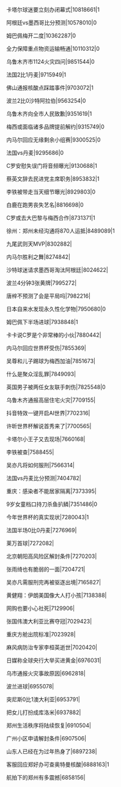 卡塔尔球迷要立刻办闭幕式|10818661|1

阿根廷vs墨西哥比分预测|10578010|0

姆巴佩梅开二度|10362287|0

全力保障重点物资运输畅通|10110312|0

乌鲁木齐市1124火灾四问|9851544|0

法国2比1丹麦|9715949|1

佛山通报核酸点踩踏事件|9703072|1

波兰2比0沙特阿拉伯|9563254|0

乌鲁木齐向全市人民致歉|9351619|1

梅西或面临诸多品牌提前解约|9315749|0

内马尔回应无缘剩余小组赛|9300525|0

法国vs丹麦|9295686|0

C罗安慰失误门将音频曝光|9130688|1

蔡英文辞去民进党主席职务|8953832|1

李铁被带走当天细节曝光|8929803|0

白鹿在跑男丧失艺名|8816698|0

C罗或去大巴黎与梅西合作|8731371|1

徐州：郑州未经沟通将870人运抵|8489089|1

九尾武则天MVP|8302882|

内马尔胜利之舞|8274842|

沙特球迷请求墨西哥淘汰阿根廷|8024622|

波兰4分钟3张黄牌|7995272|

唐梓不预测了会是平局吗|7982216|

日本自来水发现永久性化学物|7950680|0

姆巴佩下半场进球|7938848|1

卡卡说C罗是个非常棒的小伙|7880442|

内马尔回应世界杯受伤|7855369|

吴尊和儿子踢球为梅西加油|7851673|

什么是聚众淫乱罪|7849093|

英国男子被两任女友联手刺伤|7825548|0

乌鲁木齐通报高层住宅火灾|7709155|

抖音特效一键开启AI世界|7702316|

许昕世界杯解说首秀来了|7700565|

卡塔尔小王子又去现场|7660168|

李铁被查|7588455|

吴亦凡将如何服刑|7566314|

法国vs丹麦比分预测|7404782|

重庆：感染者不能居家隔离|7373395|

9岁女童档口持刀杀鱼扒鳞|7351486|0

今年世界杯的真实现状|7280043|1

法国半场0比0丹麦|7276969|

莱万首球|7272082|

北京朝阳高风险区解封条件|7270203|

张雨绮也有脆弱的一面|7204721|

吴亦凡需服刑完再被驱逐出境|7165827|

黄健翔：伊朗美国像大人打小孩|7138388|

网购也要小心社死|7129906|

张国伟澳大利亚比赛夺冠|7029423|

重庆方舱出院标准|7023928|

麻风病防治专家李桓英逝世|7020420|

日媒称全球央行大举买进黄金|6976031|

乌市通报火灾事故原因|6962818|

波兰进球|6955078|

突尼斯0比1澳大利亚|6953791|

把女儿打扮成库洛米|6937882|

郑州生活秩序将陆续恢复|6910504|

广州小区申请解封条件|6907506|

山东人已经在为过年热身了|6897238|

客服回应郑好办可查奥特曼核酸|6888163|1

航拍下的郑州有多震撼|6858156|

